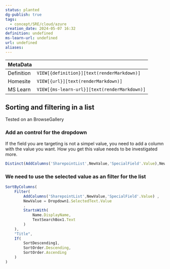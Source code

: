 ```yaml
---
status: planted
dg-publish: true
tags:
  - concept/SRE/cloud/azure
creation_date: 2024-05-07 16:32
definition: undefined
ms-learn-url: undefined
url: undefined
aliases:
---
```


| MetaData   |                                              |
| ---------- | -------------------------------------------- |
| Definition | `VIEW[{definition}][text(renderMarkdown)]`   |
| Homesite   | `VIEW[{url}][text(renderMarkdown)]`          |
| MS Learn   | `VIEW[{ms-learn-url}][text(renderMarkdown)]` |


## Sorting and filtering in a list

Tested on an BrowseGallery

### Add an control for the dropdown

If the field you are targeting is not a simpel value, you need to add a column with the value you want. How you get this value needs to be investigated more.

```javascript
Distinct(AddColumns('SharepointList',NewValue,'SpecialField'.Value),NewValue)
```

### We need to use the selected value as an filter for the list

```javascript
SortByColumns(
    Filter(
        AddColumns('SharepointList',NewValue,'SpecialField'.Value) ,
        NewValue = Dropdown1.SelectedText.Value
        ,
        StartsWith(
            Name.DisplayName,
            TextSearchBox1.Text
        )
    ),
    "Title",
    If(
        SortDescending1,
        SortOrder.Descending,
        SortOrder.Ascending
    )
)
```

